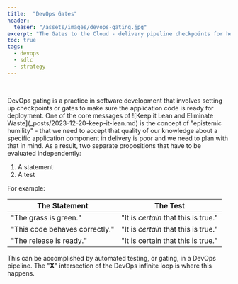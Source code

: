 ```yaml
---
title:  "DevOps Gates"
header:
  teaser: "/assets/images/devops-gating.jpg"
excerpt: "The Gates to the Cloud - delivery pipeline checkpoints for healthy, resilient, and secure applications."
toc: true
tags:
  - devops
  - sdlc
  - strategy
---
```

<figure style="width: 300px" class="align-left">
  <img src="{{ site.url }}{{ site.baseurl }}/assets/images/devops-gating.jpg" alt="">
</figure> 
<br>
DevOps gating is a practice in software development that involves setting up checkpoints or gates to make sure the application code is ready for deployment. One of the core messages of ![Keep it Lean and Eliminate Waste](_posts/2023-12-20-keep-it-lean.md) is the concept of "epistemic humility" - that we need to accept that quality of our knowledge about a specific application component in delivery is poor and we need to plan with that in mind. As a result, two separate propositions that have to be evaluated independently:

1. A statement
2. A test

For example:

The Statement | The Test
---|---
"The grass is green." | "It is *certain* that this is true."
"This code behaves correctly." | "It is *certain* that this is true."
"The release is ready." | "It is certain that this is true."

This can be accomplished by automated testing, or gating, in a DevOps pipeline.  The "**X**" intersection of the DevOps infinite loop is where this happens.

